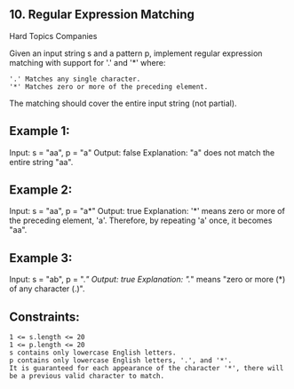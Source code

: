 ## 10. Regular Expression Matching
Hard
Topics
Companies

Given an input string s and a pattern p, implement regular expression matching with support for '.' and '*' where:

    '.' Matches any single character.​​​​
    '*' Matches zero or more of the preceding element.

The matching should cover the entire input string (not partial).

 

## Example 1:

Input: s = "aa", p = "a"
Output: false
Explanation: "a" does not match the entire string "aa".

## Example 2:

Input: s = "aa", p = "a*"
Output: true
Explanation: '*' means zero or more of the preceding element, 'a'. Therefore, by repeating 'a' once, it becomes "aa".

## Example 3:

Input: s = "ab", p = ".*"
Output: true
Explanation: ".*" means "zero or more (*) of any character (.)".

 

## Constraints:

    1 <= s.length <= 20
    1 <= p.length <= 20
    s contains only lowercase English letters.
    p contains only lowercase English letters, '.', and '*'.
    It is guaranteed for each appearance of the character '*', there will be a previous valid character to match.


